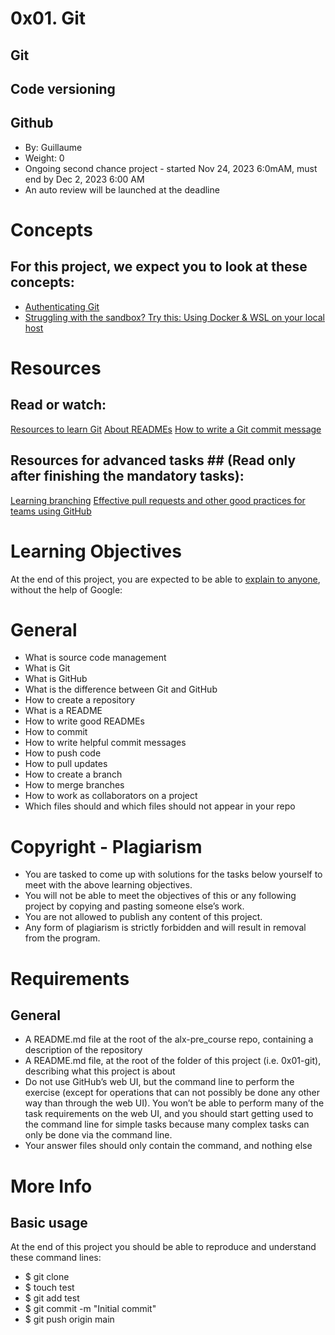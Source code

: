 # 0x01. Git #
## Git ##
## Code versioning ##
## Github ##
* By: Guillaume 
* Weight: 0
* Ongoing second chance project - started Nov 24, 2023 6:0mAM, must end by Dec 2, 2023 6:00 AM
 * An auto review will be launched at the deadline

# Concepts #
## For this project, we expect you to look at these concepts: ##

* [Authenticating Git](https://intranet.alxswe.com/concepts/100039)
* [Struggling with the sandbox? Try this: Using Docker & WSL on your local host](https://intranet.alxswe.com/concepts/100035)

# Resources #
## Read or watch: ##

[Resources to learn Git](https://intranet.alxswe.com/rltoken/EC5rb6yWBWllPB-T8rd0SQ)
[About READMEs](https://intranet.alxswe.com/rltoken/yM5FZakIhHB2TWO1PN2PZg)
[How to write a Git commit message](https://intranet.alxswe.com/rltoken/SihXX88mKA9TFaIebKX3Rw)
## Resources for advanced tasks ## (Read only after finishing the mandatory tasks):

[Learning branching](https://intranet.alxswe.com/rltoken/hBgLCXoQaGTcOwr_kmCoEA)
[Effective pull requests and other good practices for teams using GitHub](https://intranet.alxswe.com/rltoken/xhKV_qX3eXvyePzeNraEGw)

# Learning Objectives #
At the end of this project, you are expected to be able to [explain to anyone](https://intranet.alxswe.com/rltoken/Rfy6VuvRfNAau31z1J_b-w), without the help of Google:

# General #
* What is source code management
* What is Git
* What is GitHub
* What is the difference between Git and GitHub
* How to create a repository
* What is a README
* How to write good READMEs
* How to commit
* How to write helpful commit messages
* How to push code
* How to pull updates
* How to create a branch
* How to merge branches
* How to work as collaborators on a project
* Which files should and which files should not appear in your repo
# Copyright - Plagiarism #

* You are tasked to come up with solutions for the tasks below yourself to meet with the above learning objectives.
* You will not be able to meet the objectives of this or any following project by copying and pasting someone else’s work.
* You are not allowed to publish any content of this project.
* Any form of plagiarism is strictly forbidden and will result in removal from the program.
# Requirements #

## General ##
* A README.md file at the root of the alx-pre_course repo, containing a description of the repository
* A README.md file, at the root of the folder of this project (i.e. 0x01-git), describing what this project is about
* Do not use GitHub’s web UI, but the command line to perform the exercise (except for operations that can not possibly be done any other way than through the web UI). You won’t be able to perform many of the task requirements on the web UI, and you should start getting used to the command line for simple tasks because many complex tasks can only be done via the command line.
* Your answer files should only contain the command, and nothing else

# More Info # 
## Basic usage ##
At the end of this project you should be able to reproduce and understand these command lines:

* $ git clone <repo>
* $ touch test
* $ git add test
* $ git commit -m "Initial commit"
* $ git push origin main
